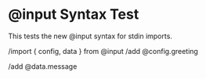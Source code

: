 # @input Syntax Test

This tests the new @input syntax for stdin imports.

/import { config, data } from @input
/add @config.greeting

/add @data.message